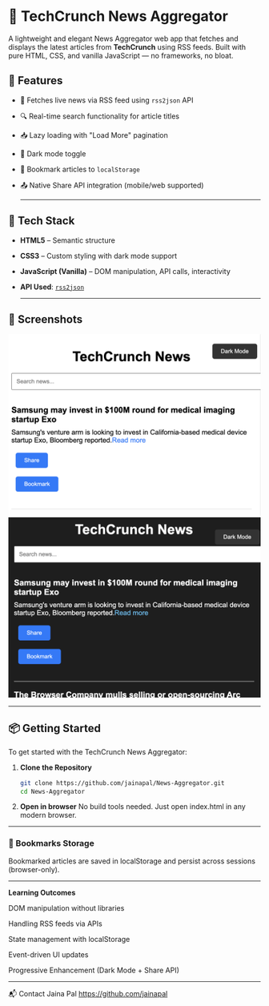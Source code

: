 # 📰 TechCrunch News Aggregator

A lightweight and elegant News Aggregator web app that fetches and displays the latest articles from **TechCrunch** using RSS feeds. Built with pure HTML, CSS, and vanilla JavaScript — no frameworks, no bloat.

## 🚀 Features

- 📡 Fetches live news via RSS feed using `rss2json` API
- 🔍 Real-time search functionality for article titles
- 📥 Lazy loading with "Load More" pagination
- 🌙 Dark mode toggle
- 🔖 Bookmark articles to `localStorage`
- 📤 Native Share API integration (mobile/web supported)

   ---

## 🧰 Tech Stack

- **HTML5** – Semantic structure
- **CSS3** – Custom styling with dark mode support
- **JavaScript (Vanilla)** – DOM manipulation, API calls, interactivity
- **API Used**: [`rss2json`](https://rss2json.com)

  ---

## 📸 Screenshots

![Light Mode](./screenshots/light-mode.png)
![Dark Mode](./screenshots/dark-mode.png)


 ---
 

## 📦 Getting Started

To get started with the TechCrunch News Aggregator:

1. **Clone the Repository**
   ```bash
   git clone https://github.com/jainapal/News-Aggregator.git
   cd News-Aggregator
   
2. **Open in browser**
No build tools needed. Just open index.html in any modern browser.

---


### 💾 Bookmarks Storage
Bookmarked articles are saved in localStorage and persist across sessions (browser-only).

---

**Learning Outcomes**

DOM manipulation without libraries

Handling RSS feeds via APIs

State management with localStorage

Event-driven UI updates

Progressive Enhancement (Dark Mode + Share API)

---

📬 Contact
Jaina Pal
https://github.com/jainapal
